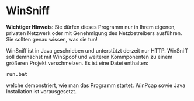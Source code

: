 <h1>WinSniff</h1>
<b>Wichtiger Hinweis</b>: Sie dürfen dieses Programm nur in Ihrem eigenen, privaten Netzwerk oder mit Genehmigung des Netzbetreibers ausführen. Sie sollten genau wissen, was sie tun!

WinSniff ist in Java geschrieben und unterstützt derzeit nur HTTP. 
WinSniff soll demnächst mit WinSpoof und weiteren Kommponenten zu einem größeren Projekt verschmelzen. 
Es ist eine Datei enthalten:

<pre>
run.bat
</pre>

welche demonstriert, wie man das Programm startet. WinPcap sowie Java Installation ist vorausgesetzt.
